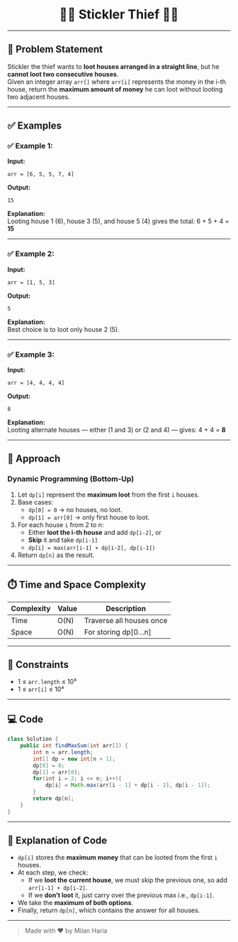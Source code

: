 <h1 align="center">🦹‍♂️ Stickler Thief 🦹‍♂️</h1>

---

## 📝 Problem Statement

Stickler the thief wants to **loot houses arranged in a straight line**, but he **cannot loot two consecutive houses**.  
Given an integer array `arr[]` where `arr[i]` represents the money in the i-th house, return the **maximum amount of money** he can loot without looting two adjacent houses.

---

## ✅ Examples

### ✅ Example 1:

**Input:**  
```
arr = [6, 5, 5, 7, 4]
```

**Output:**  
```
15
```

**Explanation:**  
Looting house 1 (6), house 3 (5), and house 5 (4) gives the total: 6 + 5 + 4 = **15**

---

### ✅ Example 2:

**Input:**  
```
arr = [1, 5, 3]
```

**Output:**  
```
5
```

**Explanation:**  
Best choice is to loot only house 2 (5).

---

### ✅ Example 3:

**Input:**  
```
arr = [4, 4, 4, 4]
```

**Output:**  
```
8
```

**Explanation:**  
Looting alternate houses — either (1 and 3) or (2 and 4) — gives: 4 + 4 = **8**

---

## 🧠 Approach

### Dynamic Programming (Bottom-Up)

1. Let `dp[i]` represent the **maximum loot** from the first `i` houses.
2. Base cases:
   - `dp[0] = 0` → no houses, no loot.
   - `dp[1] = arr[0]` → only first house to loot.
3. For each house `i` from 2 to n:
   - Either **loot the i-th house** and add `dp[i-2]`, or
   - **Skip** it and take `dp[i-1]`
   - `dp[i] = max(arr[i-1] + dp[i-2], dp[i-1])`
4. Return `dp[n]` as the result.

---

## ⏱️ Time and Space Complexity

| Complexity | Value | Description                        |
|------------|-------|------------------------------------|
| Time       | O(N)  | Traverse all houses once           |
| Space      | O(N)  | For storing dp[0…n]                |

---

## 🎯 Constraints

- 1 ≤ `arr.length` ≤ 10⁵  
- 1 ≤ `arr[i]` ≤ 10⁴

---

## 💻 Code

```java
class Solution {
    public int findMaxSum(int arr[]) {
        int n = arr.length;
        int[] dp = new int[n + 1];
        dp[0] = 0;
        dp[1] = arr[0];
        for(int i = 2; i <= n; i++){
            dp[i] = Math.max(arr[i - 1] + dp[i - 2], dp[i - 1]);
        }
        return dp[n];
    }
}
```

---

## 📝 Explanation of Code

- `dp[i]` stores the **maximum money** that can be looted from the first `i` houses.
- At each step, we check:
  - If we **loot the current house**, we must skip the previous one, so add `arr[i-1] + dp[i-2]`.
  - If we **don’t loot** it, just carry over the previous max i.e., `dp[i-1]`.
- We take the **maximum of both options**.
- Finally, return `dp[n]`, which contains the answer for all houses.

---

> Made with ❤️ by Milan Haria
